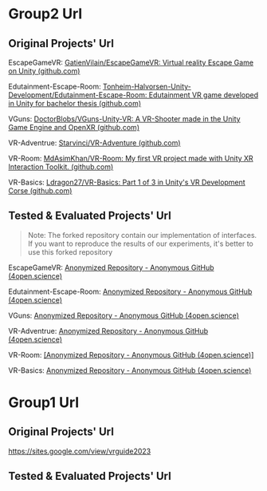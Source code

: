 # Group2 Url

## Original Projects' Url

EscapeGameVR: [GatienVilain/EscapeGameVR: Virtual reality Escape Game on Unity (github.com)](https://github.com/GatienVilain/EscapeGameVR)

Edutainment-Escape-Room: [Tonheim-Halvorsen-Unity-Development/Edutainment-Escape-Room: Edutainment VR game developed in Unity for bachelor thesis (github.com)](https://github.com/Tonheim-Halvorsen-Unity-Development/Edutainment-Escape-Room)

VGuns: [DoctorBlobs/VGuns-Unity-VR: A VR-Shooter made in the Unity Game Engine and OpenXR (github.com)](https://github.com/DoctorBlobs/VGuns-Unity-VR)

VR-Adventrue: [Starvinci/VR-Adventure (github.com)](https://github.com/Starvinci/VR-Adventure)

VR-Room: [MdAsimKhan/VR-Room: My first VR project made with Unity XR Interaction Toolkit. (github.com)](https://github.com/MdAsimKhan/VR-Room)

VR-Basics: [Ldragon27/VR-Basics: Part 1 of 3 in Unity's VR Development Corse (github.com)](https://github.com/Ldragon27/VR-Basics)

## Tested & Evaluated Projects' Url

> Note: The forked repository contain our implementation of interfaces. If you want to reproduce the results of our experiments, it's better to use this forked repository

EscapeGameVR: [Anonymized Repository - Anonymous GitHub (4open.science)](https://anonymous.4open.science/r/EscapeGameVR-F783/)

Edutainment-Escape-Room: [Anonymized Repository - Anonymous GitHub (4open.science)](https://anonymous.4open.science/r/Edutainment-Escape-Room-5C3C/)

VGuns: [Anonymized Repository - Anonymous GitHub (4open.science)](https://anonymous.4open.science/r/VGuns-Unity-VR-2DEF/)

VR-Adventrue: [Anonymized Repository - Anonymous GitHub (4open.science)](https://anonymous.4open.science/r/VR-Adventure-7256/)

VR-Room: [[Anonymized Repository - Anonymous GitHub (4open.science)]](https://anonymous.4open.science/r/VR-Room-748B/)

VR-Basics: [Anonymized Repository - Anonymous GitHub (4open.science)](https://anonymous.4open.science/r/VR-Basics-0854/)



# Group1 Url

## Original Projects' Url

https://sites.google.com/view/vrguide2023

## Tested & Evaluated Projects' Url

